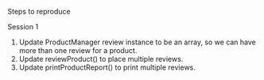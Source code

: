 Steps to reproduce

Session 1

1. Update ProductManager review instance to be an array, so we can have more than one review for a product.
2. Update reviewProduct() to place multiple reviews.
3. Update printProductReport() to print multiple reviews.
